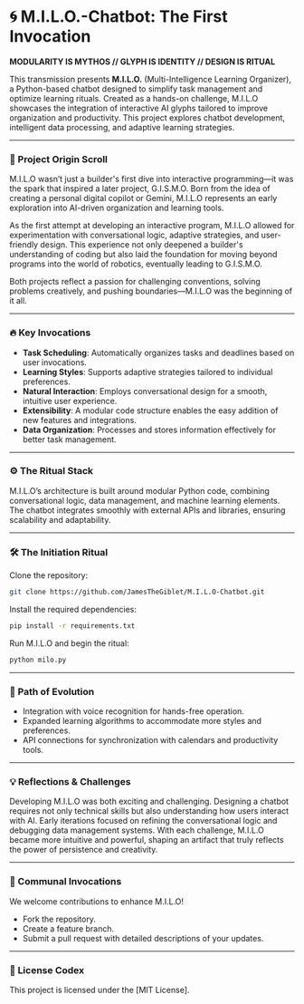 # 🌀 M.I.L.O.-Chatbot: The First Invocation

**MODULARITY IS MYTHOS // GLYPH IS IDENTITY // DESIGN IS RITUAL**

This transmission presents **M.I.L.O.** (Multi-Intelligence Learning Organizer), a Python-based chatbot designed to simplify task management and optimize learning rituals. Created as a hands-on challenge, M.I.L.O showcases the integration of interactive AI glyphs tailored to improve organization and productivity. This project explores chatbot development, intelligent data processing, and adaptive learning strategies.

-----

### 📜 Project Origin Scroll

M.I.L.O wasn’t just a builder's first dive into interactive programming—it was the spark that inspired a later project, G.I.S.M.O. Born from the idea of creating a personal digital copilot or Gemini, M.I.L.O represents an early exploration into AI-driven organization and learning tools.

As the first attempt at developing an interactive program, M.I.L.O allowed for experimentation with conversational logic, adaptive strategies, and user-friendly design. This experience not only deepened a builder's understanding of coding but also laid the foundation for moving beyond programs into the world of robotics, eventually leading to G.I.S.M.O.

Both projects reflect a passion for challenging conventions, solving problems creatively, and pushing boundaries—M.I.L.O was the beginning of it all.

-----

### 🔥 Key Invocations

  * **Task Scheduling**: Automatically organizes tasks and deadlines based on user invocations.
  * **Learning Styles**: Supports adaptive strategies tailored to individual preferences.
  * **Natural Interaction**: Employs conversational design for a smooth, intuitive user experience.
  * **Extensibility**: A modular code structure enables the easy addition of new features and integrations.
  * **Data Organization**: Processes and stores information effectively for better task management.

-----

### ⚙️ The Ritual Stack

M.I.L.O’s architecture is built around modular Python code, combining conversational logic, data management, and machine learning elements. The chatbot integrates smoothly with external APIs and libraries, ensuring scalability and adaptability.

-----

### 🛠️ The Initiation Ritual

Clone the repository:

```bash
git clone https://github.com/JamesTheGiblet/M.I.L.O-Chatbot.git
```

Install the required dependencies:

```bash
pip install -r requirements.txt
```

Run M.I.L.O and begin the ritual:

```bash
python milo.py
```

-----

### 🚀 Path of Evolution

  * Integration with voice recognition for hands-free operation.
  * Expanded learning algorithms to accommodate more styles and preferences.
  * API connections for synchronization with calendars and productivity tools.

-----

### 💡 Reflections & Challenges

Developing M.I.L.O was both exciting and challenging. Designing a chatbot requires not only technical skills but also understanding how users interact with AI. Early iterations focused on refining the conversational logic and debugging data management systems. With each challenge, M.I.L.O became more intuitive and powerful, shaping an artifact that truly reflects the power of persistence and creativity.

-----

### 🤝 Communal Invocations

We welcome contributions to enhance M.I.L.O\!

  * Fork the repository.
  * Create a feature branch.
  * Submit a pull request with detailed descriptions of your updates.

-----

### 📜 License Codex

This project is licensed under the [MIT License].
